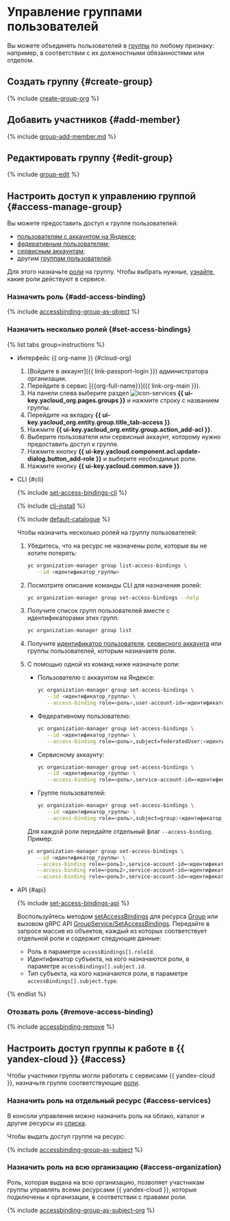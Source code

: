 # Управление группами пользователей

Вы можете объединять пользователей в [группы](../concepts/groups.md) по любому признаку: например, в соответствии с их должностными обязанностями или отделом.

## Создать группу {#create-group}

{% include [create-group-org](../../_includes/organization/create-group-org.md) %}

## Добавить участников {#add-member}

{% include [group-add-member.md](../../_includes/organization/group-add-member.md) %}

## Редактировать группу {#edit-group}

{% include [group-edit](../../_includes/organization/group-edit.md) %}

## Настроить доступ к управлению группой {#access-manage-group}

Вы можете предоставить доступ к группе пользователей:

* [пользователям с аккаунтом на Яндексе](../../iam/concepts/users/accounts.md#passport);
* [федеративным пользователям](../../iam/concepts/users/accounts.md#saml-federation);
* [сервисным аккаунтам](../../iam/concepts/users/service-accounts.md);
* другим [группам пользователей](../../organization/concepts/groups.md).

Для этого назначьте [роли](../../iam/concepts/access-control/roles.md) на группу. Чтобы выбрать нужные, [узнайте](../security/index.md#roles-list), какие роли действуют в сервисе.

### Назначить роль {#add-access-binding}

{% include [accessbinding-group-as-object](../../_includes/organization/accessbinding-group-as-object.md) %}

### Назначить несколько ролей {#set-access-bindings}

{% list tabs group=instructions %}

* Интерфейс {{ org-name }} {#cloud-org}

   1. [Войдите в аккаунт]({{ link-passport-login }}) администратора организации.
   1. Перейдите в сервис [{{org-full-name}}]({{ link-org-main }}).
   1. На панели слева выберите раздел ![icon-services](../../_assets/console-icons/persons.svg) **{{ ui-key.yacloud_org.pages.groups }}** и нажмите строку с названием группы.
   1. Перейдите на вкладку **{{ ui-key.yacloud_org.entity.group.title_tab-access }}**.
   1. Нажмите **{{ ui-key.yacloud_org.entity.group.action_add-acl }}**.
   1. Выберите пользователя или сервисный аккаунт, которому нужно предоставить доступ к группе.
   1. Нажмите кнопку **{{ ui-key.yacloud.component.acl.update-dialog.button_add-role }}** и выберите необходимые роли.
   1. Нажмите кнопку **{{ ui-key.yacloud.common.save }}**.

* CLI {#cli}

   {% include [set-access-bindings-cli](../../_includes/iam/set-access-bindings-cli.md) %}

   {% include [cli-install](../../_includes/cli-install.md) %}

   {% include [default-catalogue](../../_includes/default-catalogue.md) %}

   Чтобы назначить несколько ролей на группу пользователей:

   1. Убедитесь, что на ресурс не назначены роли, которые вы не хотите потерять:

      ```bash
      yc organization-manager group list-access-bindings \
         --id <идентификатор_группы>
      ```

   1. Посмотрите описание команды CLI для назначения ролей:

      ```bash
      yc organization-manager group set-access-bindings --help
      ```

   1. Получите список групп пользователей вместе с идентификаторами этих групп:

      ```bash
      yc organization-manager group list
      ```

   1. Получите [идентификатор пользователя](../../iam/operations/users/get.md), [сервисного аккаунта](../../iam/operations/sa/get-id.md) или группы пользователей, которым назначаете роли.
   1. С помощью одной из команд ниже назначьте роли:

      * Пользователю с аккаунтом на Яндексе:

         ```bash
         yc organization-manager group set-access-bindings \
            --id <идентификатор_группы> \
            --access-binding role=<роль>,user-account-id=<идентификатор_пользователя>
         ```

      * Федеративному пользователю:

         ```bash
         yc organization-manager group set-access-bindings \
            --id <идентификатор_группы> \
            --access-binding role=<роль>,subject=federatedUser:<идентификатор_пользователя>
         ```

      * Сервисному аккаунту:

         ```bash
         yc organization-manager group set-access-bindings \
            --id <идентификатор_группы> \
            --access-binding role=<роль>,service-account-id=<идентификатор_сервисного_аккаунта>
         ```

      * Группе пользователей:

         ```bash
         yc organization-manager group set-access-bindings \
            --id <идентификатор_группы> \
            --access-binding role=<роль>,subject=group:<идентификатор_группы>
         ```

      Для каждой роли передайте отдельный флаг `--access-binding`. Пример:

      ```bash
      yc organization-manager group set-access-bindings \
         --id <идентификатор_группы> \
         --access-binding role=<роль1>,service-account-id=<идентификатор_сервисного_аккаунта> \
         --access-binding role=<роль2>,service-account-id=<идентификатор_сервисного_аккаунта> \
         --access-binding role=<роль3>,service-account-id=<идентификатор_сервисного_аккаунта>
      ```

* API {#api}

   {% include [set-access-bindings-api](../../_includes/iam/set-access-bindings-api.md) %}

   Воспользуйтесь методом [setAccessBindings](../api-ref/Group/setAccessBindings.md) для ресурса [Group](../api-ref/Group/index.md) или вызовом gRPC API [GroupService/SetAccessBindings](../api-ref/grpc/group_service.md#SetAccessBindings). Передайте в запросе массив из объектов, каждый из которых соответствует отдельной роли и содержит следующие данные:

   * Роль в параметре `accessBindings[].roleId`.
   * Идентификатор субъекта, на кого назначаются роли, в параметре `accessBindings[].subject.id`.
   * Тип субъекта, на кого назначаются роли, в параметре `accessBindings[].subject.type`.

{% endlist %}

### Отозвать роль {#remove-access-binding}

{% include [accessbinding-remove](../../_includes/organization/accessbinding-remove.md) %}

## Настроить доступ группы к работе в {{ yandex-cloud }} {#access}

Чтобы участники группы могли работать с сервисами {{ yandex-cloud }}, назначьте группе соответствующие [роли](../../iam/concepts/access-control/roles.md).

### Назначить роль на отдельный ресурс {#access-services}

В консоли управления можно назначить роль на облако, каталог и другие ресурсы из [списка](../../iam/concepts/access-control/resources-with-access-control.md).

Чтобы выдать доступ группе на ресурс:

{% include [accessbinding-group-as-subject](../../_includes/organization/accessbinding-group-as-subject.md) %}

### Назначить роль на всю организацию {#access-organization}

Роль, которая выдана на всю организацию, позволяет участникам группы управлять всеми ресурсами {{ yandex-cloud }}, которые подключены к организации, в соответствии с правами роли.

{% include [accessbinding-group-as-subject-org](../../_includes/organization/accessbinding-group-as-subject-org.md) %}
